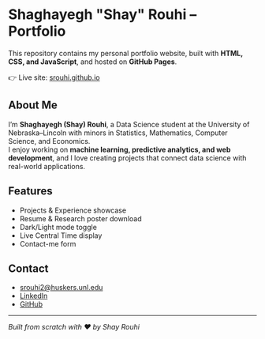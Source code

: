 # Shaghayegh "Shay" Rouhi – Portfolio

This repository contains my personal portfolio website, built with **HTML, CSS, and JavaScript**, and hosted on **GitHub Pages**.

👉 Live site: [srouhi.github.io](https://srouhi.github.io/PortfolioWebsite/)

## About Me
I’m **Shaghayegh (Shay) Rouhi**, a Data Science student at the University of Nebraska–Lincoln with minors in Statistics, Mathematics, Computer Science, and Economics.  
I enjoy working on **machine learning, predictive analytics, and web development**, and I love creating projects that connect data science with real-world applications.

## Features
- Projects & Experience showcase  
- Resume & Research poster download  
- Dark/Light mode toggle  
- Live Central Time display
- Contact-me form

## Contact
- [srouhi2@huskers.unl.edu](mailto:srouhi2@huskers.unl.edu)  
- [LinkedIn](https://www.linkedin.com/in/shaghayegh-rouhi)  
- [GitHub](https://github.com/srouhi)  

---

*Built from scratch with ❤️ by Shay Rouhi*
